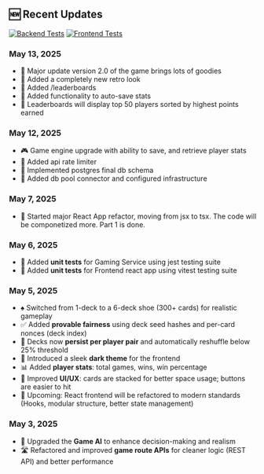 ## 🆕 Recent Updates

[![Backend Tests](https://github.com/mariusroyale/blackjack-game-ts/actions/workflows/backend-tests.yml/badge.svg)](https://github.com/mariusroyale/blackjack-game-ts/actions/workflows/backend-tests.yml) [![Frontend Tests](https://github.com/mariusroyale/blackjack-game-ts/actions/workflows/frontend-tests.yml/badge.svg)](https://github.com/mariusroyale/blackjack-game-ts/actions/workflows/frontend-tests.yml)


### May 13, 2025
- 🎴 Major update version 2.0 of the game brings lots of goodies
- 🎴 Added a completely new retro look
- 🎴 Added /leaderboards
- 🎴 Added functionality to auto-save stats
- 🎴 Leaderboards will display top 50 players sorted by highest points earned

### May 12, 2025
- 🎮 Game engine upgrade with ability to save, and retrieve player stats
- 🔧 Added api rate limiter
- 🔄 Implemented postgres final db schema
- 🔄 Added db pool connector and configured infrastructure

### May 7, 2025
- 🎴 Started major React App refactor, moving from jsx to tsx. The code will be componetized more. Part 1 is done.

### May 6, 2025
- 🧪 Added **unit tests** for Gaming Service using jest testing suite
- 🧪 Added **unit tests** for Frontend react app using vitest testing suite

### May 5, 2025
- ♠️ Switched from 1-deck to a 6-deck shoe (300+ cards) for realistic gameplay
- ✅ Added **provable fairness** using deck seed hashes and per-card nonces (deck index)
- 🔁 Decks now **persist per player pair** and automatically reshuffle below 25% threshold
- 🌙 Introduced a sleek **dark theme** for the frontend
- 📊 Added **player stats**: total games, wins, win percentage
- 🎨 Improved **UI/UX**: cards are stacked for better space usage; buttons are easier to hit
- 🔧 Upcoming: React frontend will be refactored to modern standards (Hooks, modular structure, better state management)

### May 3, 2025
- 🤖 Upgraded the **Game AI** to enhance decision-making and realism
- 🛣️ Refactored and improved **game route APIs** for cleaner logic (REST API) and better performance